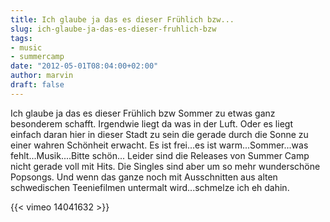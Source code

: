 ```yaml
---
title: Ich glaube ja das es dieser Frühlich bzw...
slug: ich-glaube-ja-das-es-dieser-fruhlich-bzw
tags:
- music
- summercamp
date: "2012-05-01T08:04:00+02:00"
author: marvin
draft: false
---
```

Ich glaube ja das es dieser Frühlich bzw Sommer zu etwas ganz besonderem
schafft. Irgendwie liegt da was in der Luft. Oder es liegt einfach daran
hier in dieser Stadt zu sein die gerade durch die Sonne zu einer wahren
Schönheit erwacht. Es ist frei...es ist warm...Sommer...was
fehlt...Musik....Bitte schön... Leider sind die Releases von Summer Camp
nicht gerade voll mit Hits. Die Singles sind aber um so mehr
wunderschöne Popsongs. Und wenn das ganze noch mit Ausschnitten aus
alten schwedischen Teeniefilmen untermalt wird...schmelze ich eh dahin.

{{< vimeo 14041632 >}}